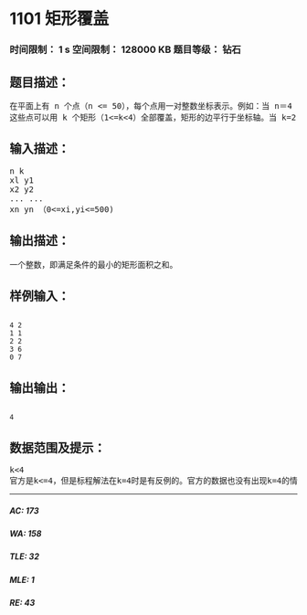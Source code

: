 # 1101 矩形覆盖   
### 时间限制： 1 s     空间限制： 128000 KB     题目等级： 钻石  
## 题目描述：  

<pre>
在平面上有 n 个点（n <= 50），每个点用一对整数坐标表示。例如：当 n＝4 时，4个点的坐标分另为：p1（1，1），p2（2，2），p3（3，6），P4（0，7）
这些点可以用 k 个矩形（1<=k<4）全部覆盖，矩形的边平行于坐标轴。当 k=2 时，可用如图二的两个矩形 sl，s2 覆盖，s1，s2 面积和为 4。问题是当 n 个点坐标和 k 给出后，怎样才能使得覆盖所有点的 k 个矩形的面积之和为最小呢。约定：覆盖一个点的矩形面积为 0；覆盖平行于坐标轴直线上点的矩形面积也为0。各个矩形必须完全分开（边线与顶点也都不能重合）。
</pre>
  
  
## 输入描述：  

<pre>
n k  
xl y1
x2 y2  
... ...  
xn yn （0<=xi,yi<=500)
</pre>
  
  
## 输出描述：  

<pre>
一个整数，即满足条件的最小的矩形面积之和。
</pre>
  
  
## 样例输入：  

<pre><code>
4 2  
1 1  
2 2  
3 6  
0 7
</code></pre>
  
  
## 输出输出：  

<pre><code>
4
</code></pre>
  
  
## 数据范围及提示：  

<pre>
k<4
官方是k<=4，但是标程解法在k=4时是有反例的。官方的数据也没有出现k=4的情况
</pre>
  
  
***  

##### AC: 173  
##### WA: 158  
##### TLE: 32  
##### MLE: 1  
##### RE: 43  
